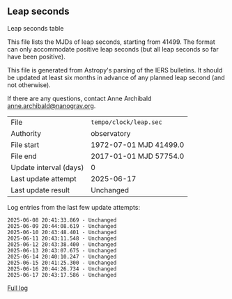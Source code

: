 
## Leap seconds

Leap seconds table

This file lists the MJDs of leap seconds, starting from 41499.
The format can only accommodate positive leap seconds (but all
leap seconds so far have been positive).

This file is generated from Astropy's parsing of the IERS
bulletins. It should be updated at least six months in advance
of any planned leap second (and not otherwise).

If there are any questions, contact Anne Archibald
<anne.archibald@nanograv.org>.

|     |     |
|:--- |:--- |
| File | `tempo/clock/leap.sec` |
| Authority | observatory |
| File start | 1972-07-01 MJD 41499.0 |
| File end | 2017-01-01 MJD 57754.0 |
| Update interval (days) | 0 |
| Last update attempt | 2025-06-17 |
| Last update result | Unchanged |

Log entries from the last few update attempts:
```
2025-06-08 20:41:33.869 - Unchanged
2025-06-09 20:44:08.619 - Unchanged
2025-06-10 20:43:48.401 - Unchanged
2025-06-11 20:43:11.548 - Unchanged
2025-06-12 20:43:38.400 - Unchanged
2025-06-13 20:43:07.675 - Unchanged
2025-06-14 20:40:10.247 - Unchanged
2025-06-15 20:41:25.300 - Unchanged
2025-06-16 20:44:26.734 - Unchanged
2025-06-17 20:43:17.586 - Unchanged
```
[Full log](https://raw.githubusercontent.com/ipta/pulsar-clock-corrections/main/log/tempo/clock/leap.sec.log)
